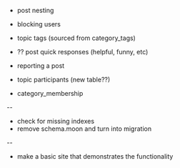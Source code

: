 * post nesting
* blocking users
* topic tags (sourced from category_tags)
* ?? post quick responses (helpful, funny, etc)

* reporting a post

* topic participants (new table??)

* category_membership

-- 
* check for missing indexes
* remove schema.moon and turn into migration


-- 

* make a basic site that demonstrates the functionality
